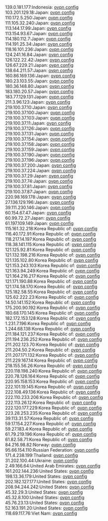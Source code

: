 139.0.181.177:Indonesia: [ovpn config](vpn/139_0_181_177.ovpn)  
103.201.129.18:Japan: [ovpn config](vpn/103_201_129_18.ovpn)  
110.172.5.250:Japan: [ovpn config](vpn/110_172_5_250.ovpn)  
111.105.32.240:Japan: [ovpn config](vpn/111_105_32_240.ovpn)  
113.144.17.99:Japan: [ovpn config](vpn/113_144_17_99.ovpn)  
113.154.93.67:Japan: [ovpn config](vpn/113_154_93_67.ovpn)  
114.180.112.7:Japan: [ovpn config](vpn/114_180_112_7.ovpn)  
114.191.25.34:Japan: [ovpn config](vpn/114_191_25_34.ovpn)  
118.16.101.236:Japan: [ovpn config](vpn/118_16_101_236.ovpn)  
124.241.16.84:Japan: [ovpn config](vpn/124_241_16_84.ovpn)  
126.122.22.42:Japan: [ovpn config](vpn/126_122_22_42.ovpn)  
126.67.229.21:Japan: [ovpn config](vpn/126_67_229_21.ovpn)  
138.64.211.57:Japan: [ovpn config](vpn/138_64_211_57.ovpn)  
160.86.169.136:Japan: [ovpn config](vpn/160_86_169_136.ovpn)  
180.23.103.55:Japan: [ovpn config](vpn/180_23_103_55.ovpn)  
180.36.148.80:Japan: [ovpn config](vpn/180_36_148_80.ovpn)  
183.180.20.57:Japan: [ovpn config](vpn/183_180_20_57.ovpn)  
183.77.129.131:Japan: [ovpn config](vpn/183_77_129_131.ovpn)  
211.3.96.123:Japan: [ovpn config](vpn/211_3_96_123.ovpn)  
219.100.37.10:Japan: [ovpn config](vpn/219_100_37_10.ovpn)  
219.100.37.100:Japan: [ovpn config](vpn/219_100_37_100.ovpn)  
219.100.37.103:Japan: [ovpn config](vpn/219_100_37_103.ovpn)  
219.100.37.11:Japan: [ovpn config](vpn/219_100_37_11.ovpn)  
219.100.37.126:Japan: [ovpn config](vpn/219_100_37_126.ovpn)  
219.100.37.131:Japan: [ovpn config](vpn/219_100_37_131.ovpn)  
219.100.37.154:Japan: [ovpn config](vpn/219_100_37_154.ovpn)  
219.100.37.158:Japan: [ovpn config](vpn/219_100_37_158.ovpn)  
219.100.37.159:Japan: [ovpn config](vpn/219_100_37_159.ovpn)  
219.100.37.190:Japan: [ovpn config](vpn/219_100_37_190.ovpn)  
219.100.37.196:Japan: [ovpn config](vpn/219_100_37_196.ovpn)  
219.100.37.200:Japan: [ovpn config](vpn/219_100_37_200.ovpn)  
219.100.37.224:Japan: [ovpn config](vpn/219_100_37_224.ovpn)  
219.100.37.29:Japan: [ovpn config](vpn/219_100_37_29.ovpn)  
219.100.37.74:Japan: [ovpn config](vpn/219_100_37_74.ovpn)  
219.100.37.81:Japan: [ovpn config](vpn/219_100_37_81.ovpn)  
219.100.37.87:Japan: [ovpn config](vpn/219_100_37_87.ovpn)  
220.98.169.178:Japan: [ovpn config](vpn/220_98_169_178.ovpn)  
27.136.129.196:Japan: [ovpn config](vpn/27_136_129_196.ovpn)  
39.111.230.146:Japan: [ovpn config](vpn/39_111_230_146.ovpn)  
60.154.67.47:Japan: [ovpn config](vpn/60_154_67_47.ovpn)  
60.99.72.27:Japan: [ovpn config](vpn/60_99_72_27.ovpn)  
61.197.109.149:Japan: [ovpn config](vpn/61_197_109_149.ovpn)  
115.161.32.218:Korea Republic of: [ovpn config](vpn/115_161_32_218.ovpn)  
116.40.172.91:Korea Republic of: [ovpn config](vpn/116_40_172_91.ovpn)  
118.217.14.197:Korea Republic of: [ovpn config](vpn/118_217_14_197.ovpn)  
118.38.141.115:Korea Republic of: [ovpn config](vpn/118_38_141_115.ovpn)  
121.125.92.81:Korea Republic of: [ovpn config](vpn/121_125_92_81.ovpn)  
121.132.198.216:Korea Republic of: [ovpn config](vpn/121_132_198_216.ovpn)  
121.135.102.80:Korea Republic of: [ovpn config](vpn/121_135_102_80.ovpn)  
121.153.243.103:Korea Republic of: [ovpn config](vpn/121_153_243_103.ovpn)  
121.163.94.249:Korea Republic of: [ovpn config](vpn/121_163_94_249.ovpn)  
121.164.216.217:Korea Republic of: [ovpn config](vpn/121_164_216_217.ovpn)  
121.171.190.88:Korea Republic of: [ovpn config](vpn/121_171_190_88.ovpn)  
121.174.58.170:Korea Republic of: [ovpn config](vpn/121_174_58_170.ovpn)  
125.182.58.55:Korea Republic of: [ovpn config](vpn/125_182_58_55.ovpn)  
125.62.222.23:Korea Republic of: [ovpn config](vpn/125_62_222_23.ovpn)  
14.50.141.152:Korea Republic of: [ovpn config](vpn/14_50_141_152.ovpn)  
175.200.90.192:Korea Republic of: [ovpn config](vpn/175_200_90_192.ovpn)  
180.68.170.145:Korea Republic of: [ovpn config](vpn/180_68_170_145.ovpn)  
182.172.153.128:Korea Republic of: [ovpn config](vpn/182_172_153_128.ovpn)  
1.231.7.196:Korea Republic of: [ovpn config](vpn/1_231_7_196.ovpn)  
1.244.68.138:Korea Republic of: [ovpn config](vpn/1_244_68_138.ovpn)  
211.184.121.237:Korea Republic of: [ovpn config](vpn/211_184_121_237.ovpn)  
211.194.236.252:Korea Republic of: [ovpn config](vpn/211_194_236_252.ovpn)  
211.202.123.70:Korea Republic of: [ovpn config](vpn/211_202_123_70.ovpn)  
211.204.50.2:Korea Republic of: [ovpn config](vpn/211_204_50_2.ovpn)  
211.207.171.132:Korea Republic of: [ovpn config](vpn/211_207_171_132.ovpn)  
211.229.167.14:Korea Republic of: [ovpn config](vpn/211_229_167_14.ovpn)  
218.155.56.26:Korea Republic of: [ovpn config](vpn/218_155_56_26.ovpn)  
220.118.198.240:Korea Republic of: [ovpn config](vpn/220_118_198_240.ovpn)  
220.78.126.164:Korea Republic of: [ovpn config](vpn/220_78_126_164.ovpn)  
220.95.158.153:Korea Republic of: [ovpn config](vpn/220_95_158_153.ovpn)  
222.101.19.145:Korea Republic of: [ovpn config](vpn/222_101_19_145.ovpn)  
222.108.49.136:Korea Republic of: [ovpn config](vpn/222_108_49_136.ovpn)  
222.110.233.206:Korea Republic of: [ovpn config](vpn/222_110_233_206.ovpn)  
222.113.26.12:Korea Republic of: [ovpn config](vpn/222_113_26_12.ovpn)  
222.120.177.229:Korea Republic of: [ovpn config](vpn/222_120_177_229.ovpn)  
223.28.253.235:Korea Republic of: [ovpn config](vpn/223_28_253_235.ovpn)  
39.113.31.57:Korea Republic of: [ovpn config](vpn/39_113_31_57.ovpn)  
59.17.154.227:Korea Republic of: [ovpn config](vpn/59_17_154_227.ovpn)  
59.27.183.4:Korea Republic of: [ovpn config](vpn/59_27_183_4.ovpn)  
61.79.219.196:Korea Republic of: [ovpn config](vpn/61_79_219_196.ovpn)  
61.82.58.71:Korea Republic of: [ovpn config](vpn/61_82_58_71.ovpn)  
84.216.98.82:Norway: [ovpn config](vpn/84_216_98_82.ovpn)  
95.66.154.110:Russian Federation: [ovpn config](vpn/95_66_154_110.ovpn)  
171.4.238.199:Thailand: [ovpn config](vpn/171_4_238_199.ovpn)  
31.202.100.44:Ukraine: [ovpn config](vpn/31_202_100_44.ovpn)  
2.49.166.64:United Arab Emirates: [ovpn config](vpn/2_49_166_64.ovpn)  
161.202.144.236:United States: [ovpn config](vpn/161_202_144_236.ovpn)  
198.13.36.179:United States: [ovpn config](vpn/198_13_36_179.ovpn)  
202.182.127.177:United States: [ovpn config](vpn/202_182_127_177.ovpn)  
208.94.244.242:United States: [ovpn config](vpn/208_94_244_242.ovpn)  
45.32.29.3:United States: [ovpn config](vpn/45_32_29_3.ovpn)  
45.32.8.100:United States: [ovpn config](vpn/45_32_8_100.ovpn)  
45.76.23.13:United States: [ovpn config](vpn/45_76_23_13.ovpn)  
52.163.191.20:United States: [ovpn config](vpn/52_163_191_20.ovpn)  
118.69.117.76:Viet Nam: [ovpn config](vpn/118_69_117_76.ovpn)  
